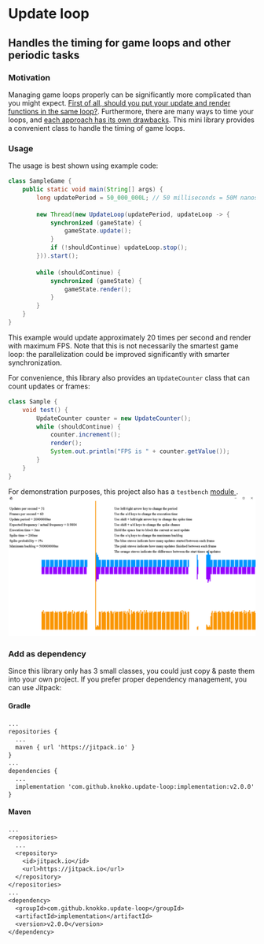 # Update loop
## Handles the timing for game loops and other periodic tasks
### Motivation
Managing game loops properly can be significantly more
complicated than you might expect.
[First of all, should you put your update and render 
functions in the same loop?](./splitting-update-from-render.md).
Furthermore, there are many ways to time your loops, and
[each approach has its own 
drawbacks](./update-loops-overview.md). This mini library
provides a convenient class to handle the timing of game
loops.

### Usage
The usage is best shown using example code:
```java
class SampleGame {
    public static void main(String[] args) {
        long updatePeriod = 50_000_000L; // 50 milliseconds = 50M nanoseconds
        
        new Thread(new UpdateLoop(updatePeriod, updateLoop -> {
            synchronized (gameState) {
                gameState.update();
            }
            if (!shouldContinue) updateLoop.stop();
        })).start();
        
        while (shouldContinue) {
            synchronized (gameState) {
                gameState.render();
            }
        }
    }
}
```
This example would update approximately 20 times per second
and render with maximum FPS. Note that this is not
necessarily the smartest game loop: the parallelization
could be improved significantly with smarter synchronization.

For convenience, this library also provides an `UpdateCounter`
class that can count updates or frames:
```java
class Sample {
    void test() {
        UpdateCounter counter = new UpdateCounter();
        while (shouldContinue) {
            counter.increment();
            render();
            System.out.println("FPS is " + counter.getValue());
        }  
    }
}
```
For demonstration purposes, this project also has a `testbench` [module
](./testbench/src/main/java/com/github/knokko/update/UpdateMonitor.java).
![](./update-monitor.png)

### Add as dependency
Since this library only has 3 small classes, you could just
copy & paste them into your own project. If you prefer
proper dependency management, you can use Jitpack:

#### Gradle
```
...
repositories {
  ...
  maven { url 'https://jitpack.io' }
}
...
dependencies {
  ...
  implementation 'com.github.knokko.update-loop:implementation:v2.0.0'
}
```

#### Maven
```
...
<repositories>
  ...
  <repository>
    <id>jitpack.io</id>
    <url>https://jitpack.io</url>
  </repository>
</repositories>
...
<dependency>
  <groupId>com.github.knokko.update-loop</groupId>
  <artifactId>implementation</artifactId>
  <version>v2.0.0</version>
</dependency>
```